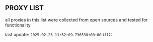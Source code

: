 ## PROXY LIST

all proxies in this list were collected from open sources and tested for functionality

last update: `2025-02-23 11:52:09.736538+00:00` UTC